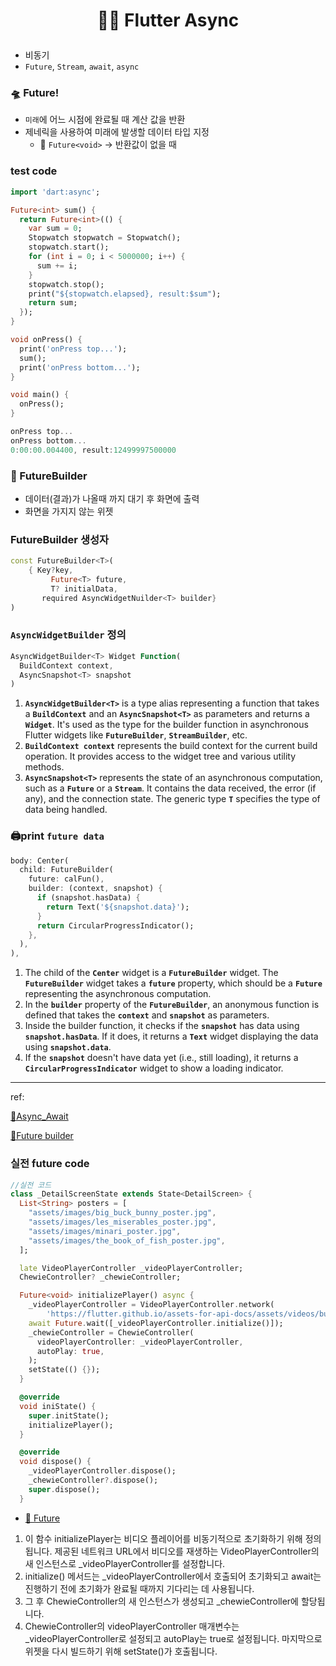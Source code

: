 # <p align="center">🧑‍🍳 Flutter Async</p>

- 비동기
- `Future`, `Stream`, `await`, `async`

### 🛸 Future!

- `미래`에 어느 시점에 완료될 때 계산 값을 반환
- 제네릭을 사용하여 미래에 발생할 데이터 타입 지정
    - 🤫 `Future<void>` → 반환값이 없을 때

### test code

```dart
import 'dart:async';

Future<int> sum() {
  return Future<int>(() {
    var sum = 0;
    Stopwatch stopwatch = Stopwatch();
    stopwatch.start();
    for (int i = 0; i < 5000000; i++) {
      sum += i;
    }
    stopwatch.stop();
    print("${stopwatch.elapsed}, result:$sum");
    return sum;
  });
}

void onPress() {
  print('onPress top...');
  sum();
  print('onPress bottom...');
}

void main() {
  onPress();
}
```

```dart
onPress top...
onPress bottom...
0:00:00.004400, result:12499997500000
```

### 🌇 FutureBuilder

- 데이터(결과)가 나올때 까지 대기 후 화면에 출력
- 화면을 가지지 않는 위젯

### FutureBuilder 생성자

```dart
const FutureBuilder<T>(
	{ Key?key, 
		 Future<T> future, 
		 T? initialData, 
	   required AsyncWidgetNuilder<T> builder}
)
```

### `AsyncWidgetBuilder` 정의

```dart
AsyncWidgetBuilder<T> Widget Function(
  BuildContext context,
  AsyncSnapshot<T> snapshot
)
```

1. **`AsyncWidgetBuilder<T>`** is a type alias representing a function that takes a **`BuildContext`** and an **`AsyncSnapshot<T>`** as parameters and returns a **`Widget`**. It's used as the type for the builder function in asynchronous Flutter widgets like **`FutureBuilder`**, **`StreamBuilder`**, etc.
2. **`BuildContext context`** represents the build context for the current build operation. It provides access to the widget tree and various utility methods.
3. **`AsyncSnapshot<T>`** represents the state of an asynchronous computation, such as a **`Future`** or a **`Stream`**. It contains the data received, the error (if any), and the connection state. The generic type **`T`** specifies the type of data being handled.

### 🖨️print `future data`

```dart
body: Center(
  child: FutureBuilder(
    future: calFun(),
    builder: (context, snapshot) {
      if (snapshot.hasData) {
        return Text('${snapshot.data}');
      }
      return CircularProgressIndicator();
    },
  ),
),
```

1. The child of the **`Center`** widget is a **`FutureBuilder`** widget. The **`FutureBuilder`** widget takes a **`future`** property, which should be a **`Future`** representing the asynchronous computation.
2. In the **`builder`** property of the **`FutureBuilder`**, an anonymous function is defined that takes the **`context`** and **`snapshot`** as parameters.
3. Inside the builder function, it checks if the **`snapshot`** has data using **`snapshot.hasData`**. If it does, it returns a **`Text`** widget displaying the data using **`snapshot.data`**.
4. If the **`snapshot`** doesn't have data yet (i.e., still loading), it returns a **`CircularProgressIndicator`** widget to show a loading indicator.

---

ref:

[📎Async_Await](https://dart.dev/codelabs/async-await)

[📎Future builder](https://api.flutter.dev/flutter/widgets/FutureBuilder-class.html)

### 실전 future code

```dart
//실전 코드
class _DetailScreenState extends State<DetailScreen> {
  List<String> posters = [
    "assets/images/big_buck_bunny_poster.jpg",
    "assets/images/les_miserables_poster.jpg",
    "assets/images/minari_poster.jpg",
    "assets/images/the_book_of_fish_poster.jpg",
  ];

  late VideoPlayerController _videoPlayerController;
  ChewieController? _chewieController;

  Future<void> initializePlayer() async {
    _videoPlayerController = VideoPlayerController.network(
        'https://flutter.github.io/assets-for-api-docs/assets/videos/butterfly.mp4');
    await Future.wait([_videoPlayerController.initialize()]);
    _chewieController = ChewieController(
      videoPlayerController: _videoPlayerController,
      autoPlay: true,
    );
    setState(() {});
  }

  @override
  void iniState() {
    super.initState();
    initializePlayer();
  }

  @override
  void dispose() {
    _videoPlayerController.dispose();
    _chewieController?.dispose();
    super.dispose();
  }
```

- [📎 Future](https://api.dart.dev/stable/3.0.2/dart-async/Future-class.html)
1. 이 함수 initializePlayer는 비디오 플레이어를 비동기적으로 초기화하기 위해 정의됩니다. 제공된 네트워크 URL에서 비디오를 재생하는 VideoPlayerController의 새 인스턴스로 _videoPlayerController를 설정합니다.
2. initialize() 메서드는 _videoPlayerController에서 호출되어 초기화되고 await는 진행하기 전에 초기화가 완료될 때까지 기다리는 데 사용됩니다.
3. 그 후 ChewieController의 새 인스턴스가 생성되고 _chewieController에 할당됩니다.
4. ChewieController의 videoPlayerController 매개변수는 _videoPlayerController로 설정되고 autoPlay는 true로 설정됩니다. 마지막으로 위젯을 다시 빌드하기 위해 setState()가 호출됩니다.